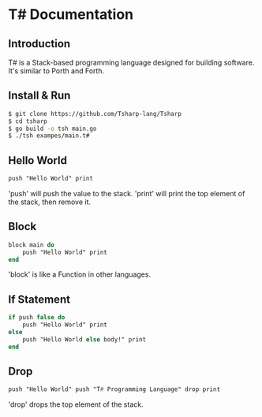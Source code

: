 # T# Documentation

## Introduction

T# is a Stack-based programming language designed for building software.
It's similar to Porth and Forth.

## Install & Run
```bash
$ git clone https://github.com/Tsharp-lang/Tsharp
$ cd tsharp
$ go build -o tsh main.go
$ ./tsh exampes/main.t#
```

## Hello World
```pascal
push "Hello World" print
```

'push' will push the value to the stack.
'print' will print the top element of the stack, then remove it.

## Block
```pascal
block main do
    push "Hello World" print
end
```

'block' is like a Function in other languages.

## If Statement
```pascal
if push false do
    push "Hello World" print
else
    push "Hello World else body!" print
end
```

## Drop
```pascal
push "Hello World" push "T# Programming Language" drop print
```

'drop' drops the top element of the stack.
